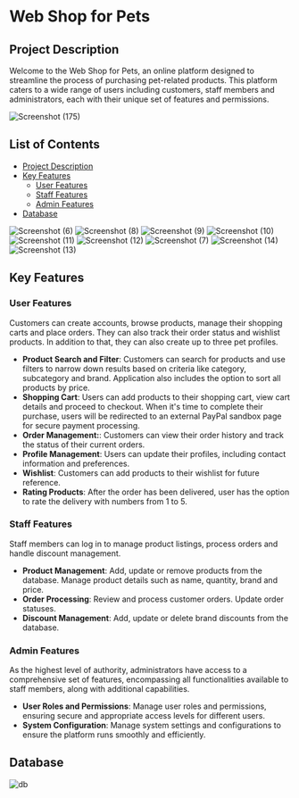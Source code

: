 # Web Shop for Pets
## Project Description
Welcome to the Web Shop for Pets, an online platform designed to streamline the process of purchasing pet-related products. This platform caters to a wide range of users including customers, staff members and administrators, each with their unique set of features and permissions.

![Screenshot (175)](https://github.com/user-attachments/assets/ef7a58d8-2210-469d-bf36-ffc76b4b33b5)

## List of Contents
- [Project Description](#project-description)
- [Key Features](#key-features)
  - [User Features](#user-features)
  - [Staff Features](#staff-features)
  - [Admin Features](#admin-features)
- [Database](#database)

![Screenshot (6)](https://github.com/user-attachments/assets/050fcff9-a57e-4c6e-b9e3-36da81d548ac)
![Screenshot (8)](https://github.com/user-attachments/assets/78254958-f4a8-424e-a72d-17c40c62f7b8)
![Screenshot (9)](https://github.com/user-attachments/assets/ad9fa556-197a-42ac-ac1d-563efa8e1edd)
![Screenshot (10)](https://github.com/user-attachments/assets/190fae91-ebd1-4dfd-a91f-131476ef92c2)
![Screenshot (11)](https://github.com/user-attachments/assets/7b053eaf-8696-45d1-a55d-448f74d15559)
![Screenshot (12)](https://github.com/user-attachments/assets/61b289a2-fe44-4287-9cbd-c64b21891cd3)
![Screenshot (7)](https://github.com/user-attachments/assets/a33f5282-0810-4163-a056-62e98264d9dc)
![Screenshot (14)](https://github.com/user-attachments/assets/38b3724b-4cc5-464a-b792-ac2505a94455)
![Screenshot (13)](https://github.com/user-attachments/assets/6c5e6e54-b120-496f-9cb5-c9d5e3de15a7)



## Key Features

### User Features
Customers can create accounts, browse products, manage their shopping carts and place orders. They can also track their order status and wishlist products. In addition to that, they can also create up to three pet profiles.
- **Product Search and Filter**: Customers can search for products and use filters to narrow down results based on criteria like category, subcategory and brand. Application also includes the option to sort all products by price.
- **Shopping Cart**: Users can add products to their shopping cart, view cart details and proceed to checkout. When it's time to complete their purchase, users will be redirected to an external PayPal sandbox page for secure payment processing. 
- **Order Management:**: Customers can view their order history and track the status of their current orders.
- **Profile Management**: Users can update their profiles, including contact information and preferences.
- **Wishlist**: Customers can add products to their wishlist for future reference.
- **Rating Products**: After the order has been delivered, user has the option to rate the delivery with numbers from 1 to 5.

### Staff Features
Staff members can log in to manage product listings, process orders and handle discount management.
- **Product Management**: Add, update or remove products from the database. Manage product details such as name, quantity, brand and price.
- **Order Processing**: Review and process customer orders. Update order statuses.
- **Discount Management**: Add, update or delete brand discounts from the database.

### Admin Features
As the highest level of authority, administrators have access to a comprehensive set of features, encompassing all functionalities available to staff members, along with additional capabilities.
- **User Roles and Permissions**: Manage user roles and permissions, ensuring secure and appropriate access levels for different users.
- **System Configuration**: Manage system settings and configurations to ensure the platform runs smoothly and efficiently.

## Database
![db](https://github.com/user-attachments/assets/474df230-fb76-49a8-ba63-b37ec5763b8c)

